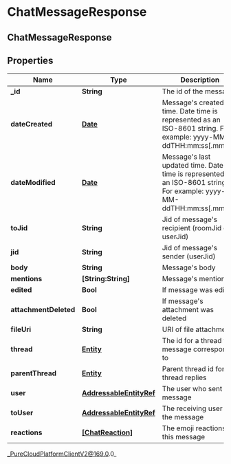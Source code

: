 # ChatMessageResponse

## ChatMessageResponse

## Properties

|Name | Type | Description | Notes|
|------------ | ------------- | ------------- | -------------|
| **_id** | **String** | The id of the message | |
| **dateCreated** | [**Date**](Date) | Message&#39;s created time. Date time is represented as an ISO-8601 string. For example: yyyy-MM-ddTHH:mm:ss[.mmm]Z | |
| **dateModified** | [**Date**](Date) | Message&#39;s last updated time. Date time is represented as an ISO-8601 string. For example: yyyy-MM-ddTHH:mm:ss[.mmm]Z | [optional] |
| **toJid** | **String** | Jid of message&#39;s recipient (roomJid or userJid) | |
| **jid** | **String** | Jid of message&#39;s sender (userJid) | |
| **body** | **String** | Message&#39;s body | |
| **mentions** | **[String:String]** | Message&#39;s mentions | [optional] |
| **edited** | **Bool** | If message was edited | [optional] |
| **attachmentDeleted** | **Bool** | If message&#39;s attachment was deleted | [optional] |
| **fileUri** | **String** | URI of file attachment | [optional] |
| **thread** | [**Entity**](Entity) | The id for a thread this message corresponds to | |
| **parentThread** | [**Entity**](Entity) | Parent thread id for thread replies | [optional] |
| **user** | [**AddressableEntityRef**](AddressableEntityRef) | The user who sent the message | [optional] |
| **toUser** | [**AddressableEntityRef**](AddressableEntityRef) | The receiving user of the message | [optional] |
| **reactions** | [**[ChatReaction]**]([ChatReaction]) | The emoji reactions to this message | [optional] |



_PureCloudPlatformClientV2@169.0.0_
